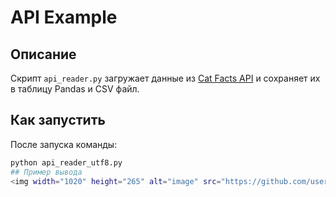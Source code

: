 # API Example

## Описание
Скрипт `api_reader.py` загружает данные из [Cat Facts API](https://catfact.ninja/facts)
и сохраняет их в таблицу Pandas и CSV файл.

##  Как запустить
После запуска команды:
```bash
python api_reader_utf8.py
## Пример вывода 
<img width="1020" height="265" alt="image" src="https://github.com/user-attachments/assets/9b0b05a3-2f0f-4bd3-a30b-1af3460fcf3c" />
